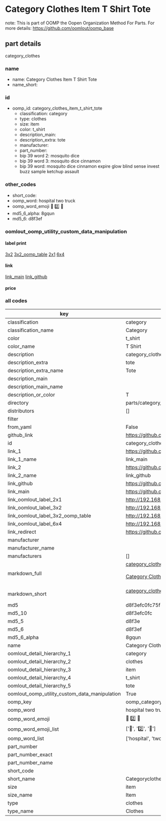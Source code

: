 # Category Clothes Item T Shirt Tote  

note: This is part of OOMP the Oopen Organization Method For Parts. For more details: https://github.com/oomlout/oomp_base

##  part details
  



category_clothes



### name
* name: Category Clothes Item T Shirt Tote
* name_short: 
### id
* oomp_id: category_clothes_item_t_shirt_tote
  * classification: category
  * type: clothes
  * size: item
  * color: t_shirt
  * description_main: 
  * description_extra: tote
  * manufacturer: 
  * part_number: 
  * bip 39 word 2: mosquito dice
  * bip 39 word 3: mosquito dice cinnamon
  * bip 39 word: mosquito dice cinnamon expire glow blind sense invest buzz sample ketchup assault

### other_codes
* short_code: 
* oomp_word: hospital two truck
* oomp_word_emoji :hospital: :two: :truck:
* md5_6_alpha: 8gqun
* md5_6: d8f3ef






### oomlout_oomp_utility_custom_data_manipulation
#### label print
[3x2](http://192.168.1.245:1112/?label=oomp%208gqun)
[3x2_oomp_table](http://192.168.1.108:1112/?label=oomp%208gqun)
[2x1](http://192.168.1.242:1112/?label=oomp%208gqun)
[6x4](http://192.168.1.55:1112/?label=oomp%208gqun)    

#### link

[link_main](https://github.com/oomlout/oomlout_oomp_version_1_messy/tree/main/parts/category_clothes_item_t_shirt_tote) [link_github](https://github.com/oomlout/oomlout_oomp_version_1_messy/tree/main/parts/category_clothes_item_t_shirt_tote)                             

#### price







### all codes 
| key | value |  
| --- | --- |  
| classification | category |  
| classification_name | Category |  
| color | t_shirt |  
| color_name | T Shirt |  
| description | category_clothes |  
| description_extra | tote |  
| description_extra_name | Tote |  
| description_main |  |  
| description_main_name |  |  
| description_or_color | T  |  
| directory | parts/category_clothes_item_t_shirt_tote |  
| distributors | [] |  
| filter |  |  
| from_yaml | False |  
| github_link | https://github.com/oomlout/oomlout_oomp_part_src/tree/main/parts/category_clothes_item_t_shirt_tote |  
| id | category_clothes_item_t_shirt_tote |  
| link_1 | https://github.com/oomlout/oomlout_oomp_version_1_messy/tree/main/parts/category_clothes_item_t_shirt_tote |  
| link_1_name | link_main |  
| link_2 | https://github.com/oomlout/oomlout_oomp_version_1_messy/tree/main/parts/category_clothes_item_t_shirt_tote |  
| link_2_name | link_github |  
| link_github | https://github.com/oomlout/oomlout_oomp_version_1_messy/tree/main/parts/category_clothes_item_t_shirt_tote |  
| link_main | https://github.com/oomlout/oomlout_oomp_version_1_messy/tree/main/parts/category_clothes_item_t_shirt_tote |  
| link_oomlout_label_2x1 | http://192.168.1.242:1112/?label=oomp%208gqun |  
| link_oomlout_label_3x2 | http://192.168.1.245:1112/?label=oomp%208gqun |  
| link_oomlout_label_3x2_oomp_table | http://192.168.1.108:1112/?label=oomp%208gqun |  
| link_oomlout_label_6x4 | http://192.168.1.55:1112/?label=oomp%208gqun |  
| link_redirect | https://github.com/oomlout/oomlout_oomp_version_1_messy/tree/main/parts/category_clothes_item_t_shirt_tote |  
| manufacturer |  |  
| manufacturer_name |  |  
| manufacturers | [] |  
| markdown_full | [category_clothes_item_t_shirt_tote](none)<br>[](none)<br>[Category Clothes Item T Shirt Tote](none)<br><br> |  
| markdown_short | [category_clothes_item_t_shirt_tote](none)<br><br> |  
| md5 | d8f3efc0fc75f8785f31e506520f5c80 |  
| md5_10 | d8f3efc0fc |  
| md5_5 | d8f3e |  
| md5_6 | d8f3ef |  
| md5_6_alpha | 8gqun |  
| name | Category Clothes Item T Shirt Tote |  
| oomlout_detail_hierarchy_1 | category |  
| oomlout_detail_hierarchy_2 | clothes |  
| oomlout_detail_hierarchy_3 | item |  
| oomlout_detail_hierarchy_4 | t_shirt |  
| oomlout_detail_hierarchy_5 | tote |  
| oomlout_oomp_utility_custom_data_manipulation | True |  
| oomp_key | oomp_category_clothes_item_t_shirt_tote |  
| oomp_word | hospital two truck |  
| oomp_word_emoji | :hospital: :two: :truck: |  
| oomp_word_emoji_list | [':hospital:', ':two:', ':truck:'] |  
| oomp_word_list | ['hospital', 'two', 'truck'] |  
| part_number |  |  
| part_number_exact |  |  
| part_number_name |  |  
| short_code |  |  
| short_name | Categoryclothes |  
| size | item |  
| size_name | Item |  
| type | clothes |  
| type_name | Clothes |  
